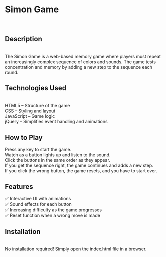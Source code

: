 <h1>Simon Game</h1> <br>
<h2>Description</h2> <br>
The Simon Game is a web-based memory game where players must repeat an increasingly complex sequence of colors and sounds. The game tests concentration and memory by adding a new step to the sequence each round.

<h2>Technologies Used</h2><br>
HTML5 – Structure of the game<br>
CSS – Styling and layout<br>
JavaScript – Game logic<br>
jQuery – Simplifies event handling and animations<br>
<h2>How to Play</h2>
Press any key to start the game.<br>
Watch as a button lights up and listen to the sound.<br>
Click the buttons in the same order as they appear.<br>
If you get the sequence right, the game continues and adds a new step.<br>
If you click the wrong button, the game resets, and you have to start over.<br>
<h2>Features</h2> 
✅ Interactive UI with animations<br>
✅ Sound effects for each button<br>
✅ Increasing difficulty as the game progresses<br>
✅ Reset function when a wrong move is made<br>

<h2>Installation</h2> <br>
No installation required! Simply open the index.html file in a browser.


